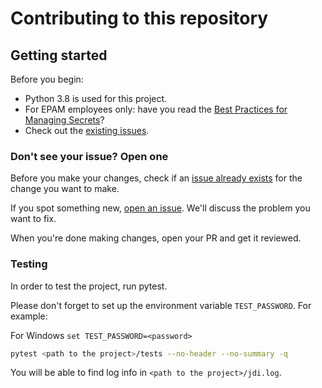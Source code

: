 # Contributing to this repository

## Getting started

Before you begin:
-   Python 3.8 is used for this project.
-   For EPAM employees only: have you read the [Best Practices for Managing Secrets](https://elearn.epam.com/courses/course-v1:EPAM+5SCSS+0620/courseware/4b94c749c309409ea878fb7916be316b/ae4553f7cd524229b42f260b0ac692ed/1?activate_block_id=block-v1%3AEPAM%2B5SCSS%2B0620%2Btype%40vertical%2Bblock%40c04f1498c7d04ac4bf87b652741d90bb)?
-   Check out the [existing issues](https://github.com/jdi-testing/jdi-python/issues).

### Don't see your issue? Open one

Before you make your changes, check if an [issue already exists](https://github.com/jdi-testing/jdi-python/issues) for the change you want to make.

If you spot something new, [open an issue](https://github.com/jdi-testing/jdi-python/issues/new). We'll discuss the problem you want to fix.

When you're done making changes, open your PR and get it reviewed.

### Testing

In order to test the project, run pytest.

Please don't forget to set up the environment variable `TEST_PASSWORD`. For example:

For Windows `set TEST_PASSWORD=<password>`

```bash
pytest <path to the project>/tests --no-header --no-summary -q
```

You will be able to find log info in `<path to the project>/jdi.log`.
